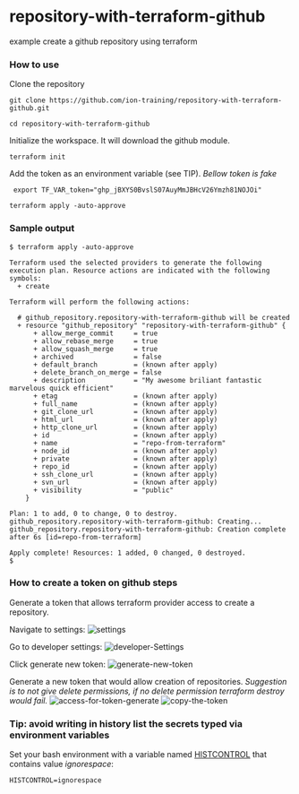 # repository-with-terraform-github
example create a github repository using terraform

### How to use

Clone the repository
```
git clone https://github.com/ion-training/repository-with-terraform-github.git
```

```
cd repository-with-terraform-github
```

Initialize the workspace. It will download the github module.
```
terraform init
```

Add the token as an environment variable (see TIP).
_Bellow token is fake_
```
 export TF_VAR_token="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"
```

```
terraform apply -auto-approve
```

### Sample output
```
$ terraform apply -auto-approve

Terraform used the selected providers to generate the following execution plan. Resource actions are indicated with the following symbols:
  + create

Terraform will perform the following actions:

  # github_repository.repository-with-terraform-github will be created
  + resource "github_repository" "repository-with-terraform-github" {
      + allow_merge_commit     = true
      + allow_rebase_merge     = true
      + allow_squash_merge     = true
      + archived               = false
      + default_branch         = (known after apply)
      + delete_branch_on_merge = false
      + description            = "My awesome briliant fantastic marvelous quick efficient"
      + etag                   = (known after apply)
      + full_name              = (known after apply)
      + git_clone_url          = (known after apply)
      + html_url               = (known after apply)
      + http_clone_url         = (known after apply)
      + id                     = (known after apply)
      + name                   = "repo-from-terraform"
      + node_id                = (known after apply)
      + private                = (known after apply)
      + repo_id                = (known after apply)
      + ssh_clone_url          = (known after apply)
      + svn_url                = (known after apply)
      + visibility             = "public"
    }

Plan: 1 to add, 0 to change, 0 to destroy.
github_repository.repository-with-terraform-github: Creating...
github_repository.repository-with-terraform-github: Creation complete after 6s [id=repo-from-terraform]

Apply complete! Resources: 1 added, 0 changed, 0 destroyed.
$
```

### How to create a token on github steps
Generate a token that allows terraform provider access to create a repository.

Navigate to settings:
![settings](./source/screenshots/2021-10-17-23-47-31.png)

Go to developer settings:
![developer-Settings](./source/screenshots/2021-10-17-23-52-16.png)

Click generate new token:
![generate-new-token](./source/screenshots/2021-10-17-23-53-50.png)

Generate a new token that would allow creation of repositories.
_Suggestion is to not give delete permissions, if no delete permission terraform destroy would fail._
![access-for-token-generate](./source/screenshots/2021-10-18-00-12-11.png)
![copy-the-token](./source/screenshots/2021-10-18-00-09-11.png)

### Tip: avoid writing in history list the secrets typed via environment variables
Set your bash environment with a variable named [HISTCONTROL](https://www.gnu.org/software/bash/manual/html_node/Bash-Variables.html#index-HISTCONTROL) that contains value _ignorespace_:

```
HISTCONTROL=ignorespace
```